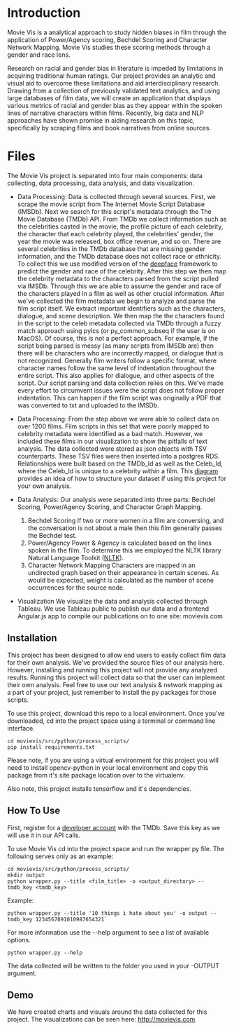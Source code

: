 # Introduction

Movie Vis is a analytical approach to study hidden biases in film through the application of Power/Agency scoring, Bechdel Scoring and Character Network Mapping. Movie Vis studies these scoring methods through a gender and race lens.

Research on racial and gender bias in literature is impeded by limitations in acquiring traditional human ratings. Our project provides an analytic and visual aid to overcome these limitations and aid interdisciplinary research. Drawing from a collection of previously validated text analytics, and using large databases of film data, we will create an application that displays various metrics of racial and gender bias as they appear within the spoken lines of narrative characters within films. Recently, big data and NLP approaches have shown promise in aiding research on this topic, specifically by scraping films and book narratives from online sources.

# Files

The Movie Vis project is separated into four main components: data collecting, data processing, data analysis, and data visualization.

 - Data Processing: 
Data is collected through several sources. First, we scrape the movie script from The Internet Movie Script Database (IMSDb). Next we search for this script's metadata through the The Movie Database (TMDb) API. From TMDb we collect information such as the celebrities casted in the movie, the profile picture of each celebrity, the character that each celebrity played, the celebrities' gender, the year the movie was released, box office revenue, and so on. There are several celebrities in the TMDb database that are missing gender information, and the TMDb database does not collect race or ethnicity. To collect this we use modified version of the [deepface](https://github.com/serengil/deepface)  framework to predict the gender and race of the celebrity. After this step we then map the celebrity metadata to the characters parsed from the script pulled via IMSDb. Through this we are able to assume the gender and race of the characters played in a film as well as other crucial information. 
After we've collected the film metadata we begin to analyze and parse the film script itself. We extract important identifiers such as the characters, dialogue, and scene description. We then map the the characters found in the script to the celeb metadata collected via TMDb through a fuzzy match approach using pylcs (or py_common_subseq if the user is on MacOS).
Of course, this is not a perfect approach. For example, if the script being parsed is messy (as many scripts from IMSDb are) then there will be characters who are incorrectly mapped, or dialogue that is not recognized. Generally film writers follow a specific format, where character names follow the same level of indentation throughout the entire script. This also applies for dialogue, and other aspects of the script. Our script parsing and data collection relies on this. We've made every effort to circumvent issues were the script does not follow proper indentation. This can happen if the film script was originally a PDF that was converted to txt and uploaded to the IMSDb. 

- Data Processing: 
From the step above we were able to collect data on over 1200 films. Film scripts in this set that were poorly mapped to celebrity metadata were identified as a bad match. However, we included these films in our visualization to show the pitfalls of text analysis. The data collected were stored as json objects with TSV counterparts. These TSV files were then inserted into a postgres RDS. Relationships were built based on the TMDb_Id as well as the Celeb_Id, where the Celeb_Id is unique to a celebrity _within_ a film. This [diagram](https://drive.google.com/open?id=17haS84qs4WqAg47oEHj6jlZRZQerQ7MQ) provides an idea of how to structure your dataset if using this project for your own analysis.

- Data Analysis: 
Our analysis were separated into three parts: Bechdel Scoring, Power/Agency Scoring, and Character Graph Mapping.
	1. Bechdel Scoring
	If two or more women in a film are conversing, and the conversation is not about a male then this film generally passes the Bechdel test.
	2. Power/Agency
	Power & Agency is calculated based on the lines spoken in the film. To determine this we employed the NLTK library Natural Language Toolkit ([NLTK](https://www.nltk.org/)).
	3. Character Network Mapping
	Characters are mapped in an undirected graph based on their appearance in certain scenes. As would be expected, weight is calculated as the number of scene occurrences for the source node.

- Visualization
We visualize the data and analysis collected through Tableau. We use Tableau public to publish our data and a frontend Angular.js app to compile our publications on to one site: movievis.com

## Installation

This project has been designed to allow end users to easily collect film data for their own analysis. We've provided the source files of our analysis here. However, installing and running this project will not provide any analyzed results. Running this project will collect data so that the user can implement their own analysis. Feel free to use our text analysis & network mapping as a part of your project, just remember to install the py packages for those scripts.

To use this project, download this repo to a local environment. Once you've downloaded, cd into the project space using a terminal or command line interface. 

    cd movievis/src/python/process_scripts/
    pip install requirements.txt

Please note, if you are using a virtual environment for this project you will need to install opencv-python in your local environment and copy this package from it's site package location over to the virtualenv. 

Also note, this project installs tensorflow and it's dependencies.

## How To Use

First, register for a [developer account](https://developers.themoviedb.org/3) with the TMDb. Save this key as we will use it in our API calls.

To use Movie Vis cd into the project space and run the wrapper py file. The following serves only as an example:

    cd movievis/src/python/process_scripts/
    mkdir output
    python wrapper.py --title <film_title> -o <output_directory> --tmdb_key <tmdb_key>

Example: 

    python wrapper.py --title '10 things i hate about you' -o output --tmdb_key 1234567891010987654321`

For more information use the --help argument to see a list of available options. 

    python wrapper.py --help

The data collected will be written to the folder you used in your -OUTPUT argument.

## Demo

We have created charts and visuals around the data collected for this project. The visualizations can be seen here: http://movievis.com

